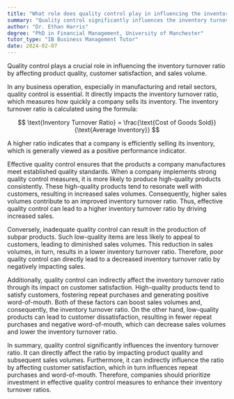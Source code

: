 ```yaml
---
title: "What role does quality control play in influencing the inventory turnover ratio?"
summary: "Quality control significantly influences the inventory turnover ratio by affecting product quality, customer satisfaction, and sales volume."
author: "Dr. Ethan Harris"
degree: "PhD in Financial Management, University of Manchester"
tutor_type: "IB Business Management Tutor"
date: 2024-02-07
---
```


Quality control plays a crucial role in influencing the inventory turnover ratio by affecting product quality, customer satisfaction, and sales volume.

In any business operation, especially in manufacturing and retail sectors, quality control is essential. It directly impacts the inventory turnover ratio, which measures how quickly a company sells its inventory. The inventory turnover ratio is calculated using the formula:

$$
\text{Inventory Turnover Ratio} = \frac{\text{Cost of Goods Sold}}{\text{Average Inventory}}
$$

A higher ratio indicates that a company is efficiently selling its inventory, which is generally viewed as a positive performance indicator.

Effective quality control ensures that the products a company manufactures meet established quality standards. When a company implements strong quality control measures, it is more likely to produce high-quality products consistently. These high-quality products tend to resonate well with customers, resulting in increased sales volumes. Consequently, higher sales volumes contribute to an improved inventory turnover ratio. Thus, effective quality control can lead to a higher inventory turnover ratio by driving increased sales.

Conversely, inadequate quality control can result in the production of subpar products. Such low-quality items are less likely to appeal to customers, leading to diminished sales volumes. This reduction in sales volumes, in turn, results in a lower inventory turnover ratio. Therefore, poor quality control can directly lead to a decreased inventory turnover ratio by negatively impacting sales.

Additionally, quality control can indirectly affect the inventory turnover ratio through its impact on customer satisfaction. High-quality products tend to satisfy customers, fostering repeat purchases and generating positive word-of-mouth. Both of these factors can boost sales volumes and, consequently, the inventory turnover ratio. On the other hand, low-quality products can lead to customer dissatisfaction, resulting in fewer repeat purchases and negative word-of-mouth, which can decrease sales volumes and lower the inventory turnover ratio.

In summary, quality control significantly influences the inventory turnover ratio. It can directly affect the ratio by impacting product quality and subsequent sales volumes. Furthermore, it can indirectly influence the ratio by affecting customer satisfaction, which in turn influences repeat purchases and word-of-mouth. Therefore, companies should prioritize investment in effective quality control measures to enhance their inventory turnover ratios.
    